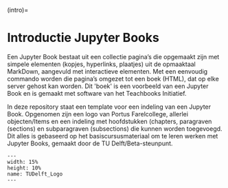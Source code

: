 (intro)=
# Introductie Jupyter Books

Een Jupyter Book bestaat uit een collectie pagina’s die opgemaakt zijn met simpele elementen (kopjes, hyperlinks, plaatjes) uit de opmaaktaal MarkDown, aangevuld met interactieve elementen. Met een eenvoudig commando worden die pagina’s omgezet tot een boek (HTML), dat op elke server gehost kan worden. Dit 'boek' is een voorbeeld van een Jupyter Book en is gemaakt met software van het Teachbooks Initiatief.

In deze repository staat een template voor een indeling van een Jupyter Book. Opgenomen zijn een logo van Portus Farelcollege, allerlei objecten/Items en een indeling met hoofdstukken (chapters, paragraven (sections) en subparagraven (subsections) die kunnen worden toegevoegd. Dit alles is gebaseerd op het basiscursusmateriaal om te leren werken met Jupyter Books, gemaakt door de TU Delft/Beta-steunpunt.


``` {figure} /figures/TUDelft_Logo.png
---
width: 15%
height: 10%
name: TUDelft_Logo
---
``` 
